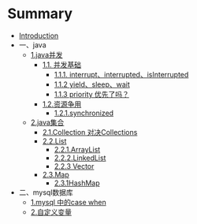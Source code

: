 # Summary

* [Introduction](README.md)
* 一、java
  * [1.java并发](1javabing-fa.md)
    * [1.1. 并发基础](1javabing-fa/111-bing-fa-ji-chu.md)
      * [1.1.1. interrupt、interrupted、isInterrupted](1javabing-fa/111-bing-fa-ji-chu/111-ting-zhi-yi-ge-xian-cheng.md)
      * [1.1.2 yield、sleep、wait](1javabing-fa/111-bing-fa-ji-chu/112-yield.md)
      * [1.1.3 priority 优先了吗？](1javabing-fa/111-bing-fa-ji-chu/113-priority-bing-bu-you-xian.md)
    * [1.2.资源争用](1javabing-fa/12zi-yuan-zheng-yong.md)
      * [1.2.1.synchronized](1javabing-fa/12zi-yuan-zheng-yong/121synchronized.md)
  * [2.java集合](2javaji-he.md)
    * [2.1.Collection 对决Collections](2javaji-he/21javaji-he-jian-jie.md)
    * [2.2.List ](2javaji-he/22list.md)
      * [2.2.1.ArrayList](2javaji-he/22list/221arraylist.md)
      * [2.2.2.LinkedList](2javaji-he/22list/222linkedlist.md)
      * [2.2.3 Vector](2javaji-he/22list/223-vector.md)
    * [2.3.Map](2javaji-he/23map.md)
      * [2.3.1HashMap](2javaji-he/23map/231hashmap.md)
* 二、mysql数据库
  * [1.mysql 中的case when](1mysql-zhong-de-when-case.md)
  * [2.自定义变量](2zi-ding-yi-bian-liang.md)

